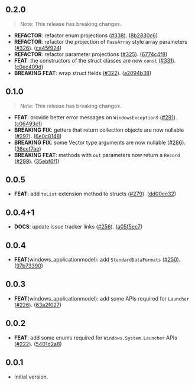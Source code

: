 ## 0.2.0

> Note: This release has breaking changes.

 - **REFACTOR**: refactor enum projections ([#338](https://github.com/halildurmus/dartwinrt/issues/338)). ([8b2830c6](https://github.com/halildurmus/dartwinrt/commit/8b2830c6c9ffcfe4e5ffe745d65820e33c08dc98))
 - **REFACTOR**: refactor the projection of `PassArray` style array parameters ([#326](https://github.com/halildurmus/dartwinrt/issues/326)). ([ca45f924](https://github.com/halildurmus/dartwinrt/commit/ca45f92440d371b65fbeaba5b36817c46d747b2f))
 - **REFACTOR**: refactor parameter projections ([#325](https://github.com/halildurmus/dartwinrt/issues/325)). ([6774c4f8](https://github.com/halildurmus/dartwinrt/commit/6774c4f8d1e79b886116d951bfe18718921f659d))
 - **FEAT**: the constructors of the struct classes are now `const` ([#331](https://github.com/halildurmus/dartwinrt/issues/331)). ([c0ec409d](https://github.com/halildurmus/dartwinrt/commit/c0ec409d973dd27601bbf3e09e900589043a495d))
 - **BREAKING** **FEAT**: wrap struct fields ([#322](https://github.com/halildurmus/dartwinrt/issues/322)). ([a2094b38](https://github.com/halildurmus/dartwinrt/commit/a2094b386af8660babd95435cb4328dff92d1b1c))

## 0.1.0

> Note: This release has breaking changes.

 - **FEAT**: provide better error messages on `WindowsException`s ([#291](https://github.com/halildurmus/dartwinrt/issues/291)). ([c06493cf](https://github.com/halildurmus/dartwinrt/commit/c06493cf014927c87b5e9783196754280f7815ef))
 - **BREAKING** **FIX**: getters that return collection objects are now nullable ([#297](https://github.com/halildurmus/dartwinrt/issues/297)). ([6e0c8148](https://github.com/halildurmus/dartwinrt/commit/6e0c8148bfc66fcdaee18c8a8c5a7623bc1154dd))
 - **BREAKING** **FIX**: some Vector type arguments are now nullable ([#286](https://github.com/halildurmus/dartwinrt/issues/286)). ([36eef7ae](https://github.com/halildurmus/dartwinrt/commit/36eef7ae3ca7321daecec59f60d071246c362f43))
 - **BREAKING** **FEAT**: methods with `out` parameters now return a `Record` ([#299](https://github.com/halildurmus/dartwinrt/issues/299)). ([35ebf6f1](https://github.com/halildurmus/dartwinrt/commit/35ebf6f123509e8710e699fc28652cb5bb09bd66))

## 0.0.5

 - **FEAT**: add `toList` extension method to structs ([#279](https://github.com/halildurmus/dartwinrt/issues/279)). ([dd00ee32](https://github.com/halildurmus/dartwinrt/commit/dd00ee32b03d10aa1dcf95805e821921c433a184))

## 0.0.4+1

 - **DOCS**: update issue tracker links ([#256](https://github.com/halildurmus/dartwinrt/issues/256)). ([a05f5ec7](https://github.com/halildurmus/dartwinrt/commit/a05f5ec70f5e71773f04d7021e1a84d932ca0c21))

## 0.0.4

 - **FEAT**(windows_applicationmodel): add `StandardDataFormats` ([#250](https://github.com/halildurmus/dartwinrt/issues/250)). ([97b73390](https://github.com/halildurmus/dartwinrt/commit/97b73390973914fa0cc7cf28683b545ee67c6a98))

## 0.0.3

 - **FEAT**(windows_applicationmodel): add some APIs required for `Launcher` ([#226](https://github.com/halildurmus/dartwinrt/issues/226)). ([63a2f027](https://github.com/halildurmus/dartwinrt/commit/63a2f027f4a1a4eb586241d88739ba3c8ae929e1))

## 0.0.2

 - **FEAT**: add some enums required for `Windows.System.Launcher` APIs ([#222](https://github.com/halildurmus/dartwinrt/issues/222)). ([5401d2a8](https://github.com/halildurmus/dartwinrt/commit/5401d2a81b376f229cacc3feab086ffe378b8298))

## 0.0.1

- Initial version.
